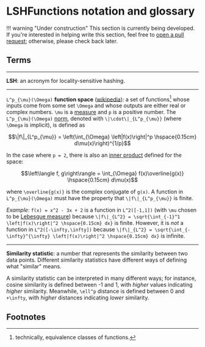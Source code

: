 # LSHFunctions notation and glossary

!!! warning "Under construction"
    This section is currently being developed. If you're interested in helping write this section, feel free to [open a pull request](https://github.com/kernelmethod/LSHFunctions.jl/pulls); otherwise, please check back later.

## Terms

---

**LSH**: an acronym for locality-sensitive hashing.

---

``L^p_{\mu}(\Omega)`` **function space** ([wikipedia](https://en.wikipedia.org/wiki/Lp_space)): a set of functions[^1] whose inputs come from some set ``\Omega`` and whose outputs are either real or complex numbers. ``\mu`` is a [measure](https://en.wikipedia.org/wiki/Measure_space) and ``p`` is a positive number. The ``L^p_{\mu}(\Omega)`` [norm](https://en.wikipedia.org/wiki/Norm_(mathematics)), denoted with ``\|\cdot\|_{L^p_{\mu}}`` (where ``\Omega`` is implicit), is defined as

```math
\|f\|_{L^p_{\mu}} = \left(\int_{\Omega} \left|f(x)\right|^p \hspace{0.15cm} d\mu(x)\right)^{1/p}
```

In the case where ``p = 2``, there is also an [inner product](https://en.wikipedia.org/wiki/Inner_product_space) defined for the space:

```math
\left\langle f, g\right\rangle = \int_{\Omega} f(x)\overline{g(x)} \hspace{0.15cm} d\mu(x)
```

where ``\overline{g(x)}`` is the complex conjugate of ``g(x)``. A function in ``L^p_{\mu}(\Omega)`` must have the property that ``\|f\|_{L^p_{\mu}}`` is finite.

*Example*: ``f(x) = x^2 - 3x + 2`` is a function in ``L^2([-1,1])`` (with ``\mu`` chosen to be [Lebesgue measure](https://en.wikipedia.org/wiki/Lebesgue_measure)) because ``\|f\|_{L^2} = \sqrt{\int_{-1}^1 \left|f(x)\right|^2 \hspace{0.15cm} dx}`` is finite. However, it is *not* a function in ``L^2([-\infty,\infty])`` because ``\|f\|_{L^2} = \sqrt{\int_{-\infty}^{\infty} \left|f(x)\right|^2 \hspace{0.15cm} dx}`` is infinite.

---

**Similarity statistic**: a number that represents the similarity between two data points. Different similarity statistics have different ways of defining what "similar" means.

A similarity statistic can be interpreted in many different ways; for instance, cosine similarity is defined between -1 and 1, with *higher* values indicating *higher* similarity. Meanwhile, ``\ell^p`` distance is defined between 0 and ``+\infty``, with *higher* distances indicating *lower* similarity.

## Footnotes
[^1]: technically, equivalence classes of functions.
